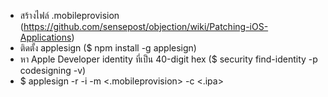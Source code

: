 - สร้างไฟล์ .mobileprovision (https://github.com/sensepost/objection/wiki/Patching-iOS-Applications)
- ติดตั้ง applesign ($ npm install -g applesign)
- หา Apple Developer identity ที่เป็น 40-digit hex ($ security find-identity -p codesigning -v)
- $ applesign -r -i <developer-identity> -m <.mobileprovision> -c <.ipa>